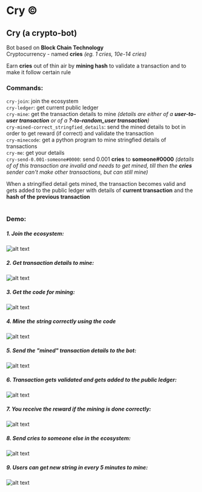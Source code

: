 # Cry ©
## Cry (a crypto-bot)

Bot based on **Block Chain Technology**<br>
Cryptocurrency - named **cries** _(eg. 1 cries, 10e-14 cries)_<br>

Earn **cries** out of thin air by **mining hash** to validate a transaction and to make it follow certain rule<br>
### Commands:
`cry-join`: join the ecosystem<br>
`cry-ledger`: get current public ledger<br>
`cry-mine`: get the transaction details to mine _(details are either of a **user-to-user transaction** or of a **?-to-random_user transaction**)_<br>
`cry-mined-correct_stringfied_details`: send the mined details to bot in order to get reward (if correct) and validate the transaction<br>
`cry-minecode`: get a python program to mine stringfied details of transactions<br>
`cry-me`: get your details<br>
`cry-send-0.001-someone#0000`: send 0.001 **cries** to  **someone#0000**  _(details of of this transaction are invalid and needs to get mined, till then the **cries** sender can't make other transactions, but can still mine)_<br>

When a stringified detail gets mined, the transaction becomes valid and gets added to the public ledger with details of **current transaction** and the **hash of the previous transaction**<br>
<br>
### Demo:
##### 1. Join the ecosystem:
![alt text](https://cdn.discordapp.com/attachments/922107628845404190/923637238959575090/Screenshot_2021-12-23_231542.jpg)

##### 2. Get transaction details to mine:
![alt text](https://cdn.discordapp.com/attachments/922107628845404190/923637412582805554/Screenshot_2021-12-23_231622.jpg)

##### 3. Get the code for mining:
![alt text](https://cdn.discordapp.com/attachments/922107628845404190/923639071736229888/unknown.png)

##### 4. Mine the string correctly using the code
![alt text](https://cdn.discordapp.com/attachments/922107628845404190/923637580640165959/Screenshot_2021-12-23_233457.jpg)

##### 5. Send the "mined" transaction details to the bot:
![alt text](https://cdn.discordapp.com/attachments/922107628845404190/923637609488588810/Screenshot_2021-12-23_231753.jpg)

##### 6. Transaction gets validated and gets added to the public ledger:
![alt text](https://cdn.discordapp.com/attachments/922107628845404190/923637653734301726/Screenshot_2021-12-23_232158.jpg)

##### 7. You receive the reward if the mining is done correctly:
![alt text](https://cdn.discordapp.com/attachments/922107628845404190/923637733006651402/Screenshot_2021-12-23_232801.jpg)

##### 8. Send **cries** to someone else in the ecosystem:
![alt text](https://cdn.discordapp.com/attachments/922107628845404190/923637785942958150/Screenshot_2021-12-23_232855.jpg)

##### 9. Users can get new string in every 5 minutes to mine:
![alt text](https://cdn.discordapp.com/attachments/922107628845404190/923637833791602739/Screenshot_2021-12-23_232926.jpg)

